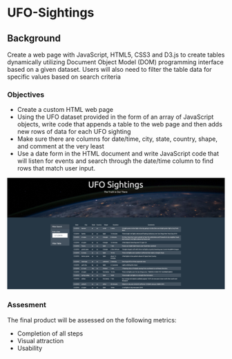 # UFO-Sightings

## Background

Create a web page with JavaScript, HTML5, CSS3 and D3.js to create tables dynamically utilizing Document Object Model (DOM) programming interface based on a given dataset. Users will also need to filter the table data for specific values based on search criteria

### Objectives

* Create a custom HTML web page
* Using the UFO dataset provided in the form of an array of JavaScript objects, write code that appends a table to the web page and then adds new rows of data for each UFO sighting
* Make sure there are columns for date/time, city, state, country, shape, and comment at the very least
* Use a date form in the HTML document and write JavaScript code that will listen for events and search through the date/time column to find rows that match user input.

![](Images/UFO_Sightings.png)


### Assesment

The final product will be assessed on the following metrics:

* Completion of all steps
* Visual attraction
* Usability
